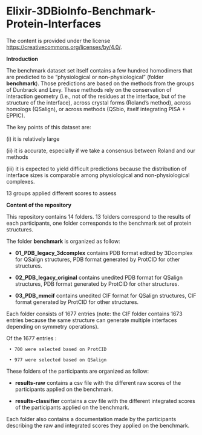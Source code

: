 # Elixir-3DBioInfo-Benchmark-Protein-Interfaces

The content is provided under the license https://creativecommons.org/licenses/by/4.0/.

**Introduction**

The benchmark dataset set itself contains a few hundred homodimers that are predicted to be “physiological or non-physiological” (folder **benchmark**). Those predictions are based on the methods from the groups of Dunbrack and Levy. These methods rely on the conservation of interaction geometry (i.e., not of the residues at the interface, but of the structure of the interface), across crystal forms (Roland’s method), across homologs (QSalign), or across methods (QSbio, itself integrating PISA + EPPIC). 

The key points of this dataset are: 
 
(i) it is relatively large

(ii) it is accurate, especially if we take a consensus between Roland and our methods

(iii) it is expected to yield difficult predictions because the distribution of interface sizes is comparable among physiological and non-physiological complexes.

13 groups applied different scores to assess 


**Content of the repository**

This repository contains 14 folders. 13 folders correspond to the results of each participants, one folder corresponds to the benchmark set of protein structures.

The folder **benchmark** is organized as follow:

   - **01_PDB_legacy_3dcomplex** contains PDB format edited by 3Dcomplex for QSalign structures, PDB format generated by ProtCID for other structures.

   - **02_PDB_legacy_original** contains unedited PDB format for QSalign structures, PDB format generated by ProtCID for other structures.

   - **03_PDB_mmcif** contains unedited CIF format for QSalign structures, CIF format generated by ProtCID for other structures.

 Each folder consists of 1677 entries (note: the CIF folder contains 1673 entries because the same structure can generate multiple interfaces depending on symmetry operations).

 Of the 1677 entries :
 
     • 700 were selected based on ProtCID
     
     • 977 were selected based on QSalign
     
     
     
These folders of the participants are organized as follow:

  - **results-raw** contains a csv file with the different raw scores of the participants applied on the benchmark.

  - **results-classifier** contains a csv file with the different integrated scores of the participants applied on the benchmark.

Each folder also contains a documentation made by the participants describing the raw and integrated scores they applied on the benchmark.

